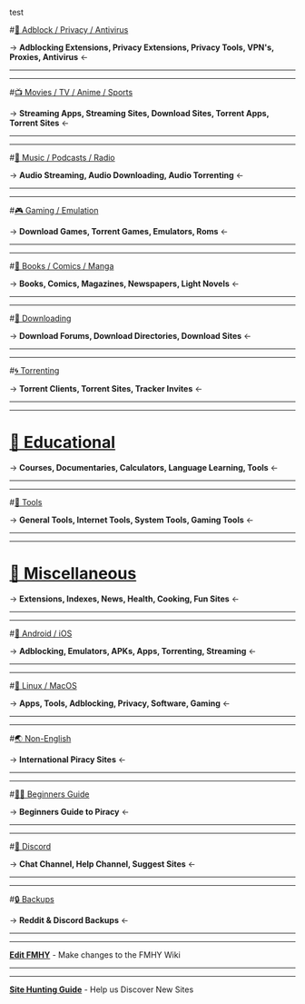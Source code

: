 test


#[📛 Adblock / Privacy / Antivirus](https://rentry.co/FMHYAdblock)

-> **Adblocking Extensions, Privacy Extensions, Privacy Tools, VPN's, Proxies, Antivirus** <-

***
***

#[📺 Movies / TV / Anime / Sports](https://rentry.co/FMHYVideo)

-> **Streaming Apps, Streaming Sites, Download Sites, Torrent Apps, Torrent Sites** <-

***
***

#[🎵 Music / Podcasts / Radio](https://rentry.co/FMHYAudio/)

-> **Audio Streaming, Audio Downloading, Audio Torrenting** <-

***
***

#[🎮 Gaming / Emulation](https://rentry.co/FMHYGames)

-> **Download Games, Torrent Games, Emulators, Roms** <-

***
***

#[📗 Books / Comics / Manga](https://rentry.co/FMHYRead)

-> **Books, Comics, Magazines, Newspapers, Light Novels** <-

***
***

#[💾 Downloading](https://rentry.co/FMHYDownload)

-> **Download Forums, Download Directories, Download Sites** <-

***
***

#[🌀 Torrenting](https://rentry.co/FMHYTorrent)

-> **Torrent Clients, Torrent Sites, Tracker Invites** <-

***
***

# [🧠 Educational](https://rentry.co/FMHYedu/)

-> **Courses, Documentaries, Calculators, Language Learning, Tools** <-

***
***

#[🔧 Tools](https://rentry.co/FMHYTools)

-> **General Tools, Internet Tools, System Tools, Gaming Tools** <-

***
***

# [📂 Miscellaneous](https://rentry.co/FMHYMisc)

-> **Extensions, Indexes, News, Health, Cooking, Fun Sites** <-

***
***

#[📱 Android / iOS](https://rentry.co/FMHYAndroid)

-> **Adblocking, Emulators, APKs, Apps, Torrenting, Streaming** <-

***
***

#[🐧 Linux / MacOS](https://rentry.co/FMHYLinux)

-> **Apps, Tools, Adblocking, Privacy, Software, Gaming** <-

***
***

#[🌏 Non-English](https://rentry.co/FMHYnon-eng)

-> **International Piracy Sites** <-

***
***

#[🏴‍☠️ Beginners Guide](https://rentry.org/Piracy-BG)

-> **Beginners Guide to Piracy** <-

***
***

#[💬 Discord](https://discord.fmhy.tk/)

-> **Chat Channel, Help Channel, Suggest Sites** <-

***
***

#[🔒 Backups](https://rentry.co/FMHYbackups)

-> **Reddit & Discord Backups** <-

***
***

**[Edit FMHY](https://rentry.co/FMHYedit)** - Make changes to the FMHY Wiki

***
***

**[Site Hunting Guide](https://www.reddit.com/r/FREEMEDIAHECKYEAH/wiki/find-new-sites)** - Help us Discover New Sites
